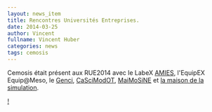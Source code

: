```yaml
---
layout: news_item
title: Rencontres Universités Entreprises.
date: 2014-03-25
author: Vincent
fullname: Vincent Huber
categories: news
tags: cemosis
---
```


Cemosis était présent aux RUE2014 avec le LabeX [AMIES](http://www.agence-maths-entreprises.fr/a/?q=fr), l'EquipEX Equip@Meso, le [Genci](http://www.genci.fr/), [CaSciModOT](http://cascimodot.fdpoisson.fr/), [MaiMoSiNE](http://www.maimosine.fr/) et [la maison de la simulation](http://www.maisondelasimulation.fr/).

[!](/img/news/20140321_122751.jpg)